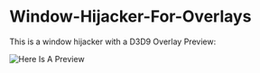 # Window-Hijacker-For-Overlays
This is a window hijacker with a D3D9 Overlay
Preview:

![Here Is A Preview](https://i.imgur.com/xUCpXWd.png)
